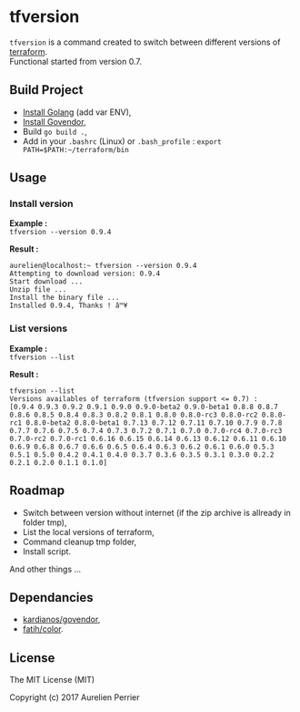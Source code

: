 # tfversion

`tfversion` is a command created to switch between different versions of [terraform](https://www.terraform.io).   
Functional started from version 0.7.

## Build Project

- [Install Golang](https://golang.org/doc/install) (add var ENV),
- [Install Govendor](https://github.com/kardianos/govendor),
- Build `go build .`,
- Add in your `.bashrc` (Linux) or `.bash_profile` : `export PATH=$PATH:~/terraform/bin`

## Usage

### Install version

**Example :**   
`tfversion --version 0.9.4`  

**Result :**
``` shell
aurelien@localhost:~ tfversion --version 0.9.4                  
Attempting to download version: 0.9.4
Start download ...
Unzip file ...
Install the binary file ...
Installed 0.9.4, Thanks ! â™¥ 
```

### List versions

**Example :**   
`tfversion --list`  

**Result :**
``` shell
tfversion --list         
Versions availables of terraform (tfversion support <= 0.7) :
[0.9.4 0.9.3 0.9.2 0.9.1 0.9.0 0.9.0-beta2 0.9.0-beta1 0.8.8 0.8.7 0.8.6 0.8.5 0.8.4 0.8.3 0.8.2 0.8.1 0.8.0 0.8.0-rc3 0.8.0-rc2 0.8.0-rc1 0.8.0-beta2 0.8.0-beta1 0.7.13 0.7.12 0.7.11 0.7.10 0.7.9 0.7.8 0.7.7 0.7.6 0.7.5 0.7.4 0.7.3 0.7.2 0.7.1 0.7.0 0.7.0-rc4 0.7.0-rc3 0.7.0-rc2 0.7.0-rc1 0.6.16 0.6.15 0.6.14 0.6.13 0.6.12 0.6.11 0.6.10 0.6.9 0.6.8 0.6.7 0.6.6 0.6.5 0.6.4 0.6.3 0.6.2 0.6.1 0.6.0 0.5.3 0.5.1 0.5.0 0.4.2 0.4.1 0.4.0 0.3.7 0.3.6 0.3.5 0.3.1 0.3.0 0.2.2 0.2.1 0.2.0 0.1.1 0.1.0]
```

## Roadmap
  
- Switch between version without internet (if the zip archive is allready in folder tmp),
- List the local versions of terraform,
- Command cleanup tmp folder,
- Install script.

And other things ...

## Dependancies

- [kardianos/govendor](https://github.com/kardianos/govendor),
- [fatih/color](https://github.com/fatih/color).

## License

The MIT License (MIT)

Copyright (c) 2017 Aurelien Perrier

